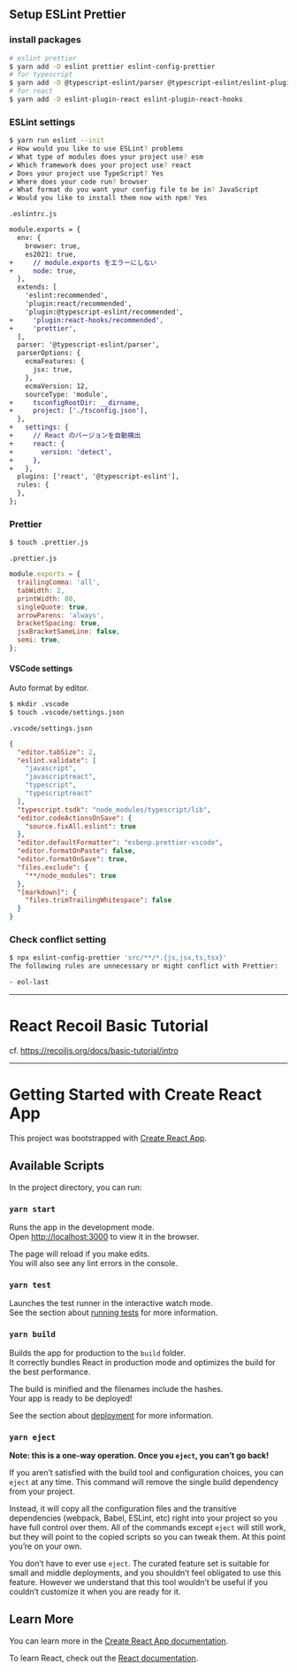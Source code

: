 ## Setup ESLint Prettier

### install packages

```sh
# eslint prettier
$ yarn add -D eslint prettier eslint-config-prettier
# for typescript
$ yarn add -D @typescript-eslint/parser @typescript-eslint/eslint-plugin
# for react
$ yarn add -D eslint-plugin-react eslint-plugin-react-hooks
```

### ESLint settings

```sh
$ yarn run eslint --init
✔ How would you like to use ESLint? problems
✔ What type of modules does your project use? esm
✔ Which framework does your project use? react
✔ Does your project use TypeScript? Yes
✔ Where does your code run? browser
✔ What format do you want your config file to be in? JavaScript
✔ Would you like to install them now with npm? Yes
```

`.eslintrc.js`

```diff
module.exports = {
  env: {
    browser: true,
    es2021: true,
+     // module.exports をエラーにしない
+     node: true,
  },
  extends: [
    'eslint:recommended',
    'plugin:react/recommended',
    'plugin:@typescript-eslint/recommended',
+     'plugin:react-hooks/recommended',
+     'prettier',
  ],
  parser: '@typescript-eslint/parser',
  parserOptions: {
    ecmaFeatures: {
      jsx: true,
    },
    ecmaVersion: 12,
    sourceType: 'module',
+     tsconfigRootDir: __dirname,
+     project: ['./tsconfig.json'],
  },
+   settings: {
+     // React のバージョンを自動検出
+     react: {
+       version: 'detect',
+     },
+   },
  plugins: ['react', '@typescript-eslint'],
  rules: {
  },
};
```

### Prettier

```sh
$ touch .prettier.js
```

`.prettier.js`

```js
module.exports = {
  trailingComma: 'all',
  tabWidth: 2,
  printWidth: 80,
  singleQuote: true,
  arrowParens: 'always',
  bracketSpacing: true,
  jsxBracketSameLine: false,
  semi: true,
};
```

#### VSCode settings

Auto format by editor.

```sh
$ mkdir .vscode
$ touch .vscode/settings.json
```

`.vscode/settings.json`

```json
{
  "editor.tabSize": 2,
  "eslint.validate": [
    "javascript",
    "javascriptreact",
    "typescript",
    "typescriptreact"
  ],
  "typescript.tsdk": "node_modules/typescript/lib",
  "editor.codeActionsOnSave": {
    "source.fixAll.eslint": true
  },
  "editor.defaultFormatter": "esbenp.prettier-vscode",
  "editor.formatOnPaste": false,
  "editor.formatOnSave": true,
  "files.exclude": {
    "**/node_modules": true
  },
  "[markdown]": {
    "files.trimTrailingWhitespace": false
  }
}
```

### Check conflict setting

```sh
$ npx eslint-config-prettier 'src/**/*.{js,jsx,ts,tsx}'
The following rules are unnecessary or might conflict with Prettier:

- eol-last
```

---

# React Recoil Basic Tutorial

cf. https://recoiljs.org/docs/basic-tutorial/intro

---

# Getting Started with Create React App

This project was bootstrapped with [Create React App](https://github.com/facebook/create-react-app).

## Available Scripts

In the project directory, you can run:

### `yarn start`

Runs the app in the development mode.\
Open [http://localhost:3000](http://localhost:3000) to view it in the browser.

The page will reload if you make edits.\
You will also see any lint errors in the console.

### `yarn test`

Launches the test runner in the interactive watch mode.\
See the section about [running tests](https://facebook.github.io/create-react-app/docs/running-tests) for more information.

### `yarn build`

Builds the app for production to the `build` folder.\
It correctly bundles React in production mode and optimizes the build for the best performance.

The build is minified and the filenames include the hashes.\
Your app is ready to be deployed!

See the section about [deployment](https://facebook.github.io/create-react-app/docs/deployment) for more information.

### `yarn eject`

**Note: this is a one-way operation. Once you `eject`, you can’t go back!**

If you aren’t satisfied with the build tool and configuration choices, you can `eject` at any time. This command will remove the single build dependency from your project.

Instead, it will copy all the configuration files and the transitive dependencies (webpack, Babel, ESLint, etc) right into your project so you have full control over them. All of the commands except `eject` will still work, but they will point to the copied scripts so you can tweak them. At this point you’re on your own.

You don’t have to ever use `eject`. The curated feature set is suitable for small and middle deployments, and you shouldn’t feel obligated to use this feature. However we understand that this tool wouldn’t be useful if you couldn’t customize it when you are ready for it.

## Learn More

You can learn more in the [Create React App documentation](https://facebook.github.io/create-react-app/docs/getting-started).

To learn React, check out the [React documentation](https://reactjs.org/).
